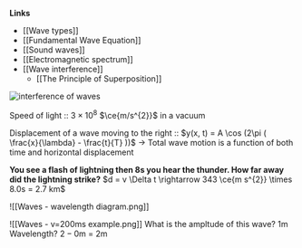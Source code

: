 **Links**
- [[Wave types]] 
- [[Fundamental Wave Equation]] 
- [[Sound waves]] 
- [[Electromagnetic spectrum]] 
- [[Wave interference]] 
	- [[The Principle of Superposition]] 


![interference of waves](https://www.youtube.com/watch?v=CAe3lkYNKt8)

Speed of light :: $3 \times 10^8$ $\ce{m/s^{2}}$ in a vacuum


Displacement of a wave moving to the right :: $y(x, t) = A \cos (2\pi ( \frac{x}{\lambda} - \frac{t}{T} ))$
-> Total wave motion is a function of both time and horizontal displacement

**You see a flash of lightning then 8s you hear the thunder. How far away did the lightning strike?**
$d = v \Delta t \rightarrow 343 \ce{m s^{2}} \times 8.0s = 2.7 km$


![[Waves - wavelength diagram.png]]



![[Waves - v=200ms example.png]]
What is the ampltude of this wave?
$1$m
Wavelength?
$2-0$m = $2$m


